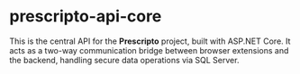 # prescripto-api-core
This is the central API for the **Prescripto** project, built with ASP.NET Core.   It acts as a two-way communication bridge between browser extensions and the backend, handling secure data operations via SQL Server.

